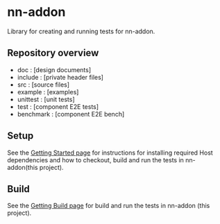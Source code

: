 # nn-addon

Library for creating and running tests for nn-addon.

## Repository overview

- doc :         [design documents]
- include :     [private header files]
- src :         [source files]
- example :     [examples]
- unittest :    [unit tests]
- test :        [component E2E tests]
- benchmark :   [component E2E bench]

## Setup

See the [Getting Started page](doc/SETUP.md) for instructions for installing required Host dependencies and how to checkout, build and run the tests in nn-addon(this project).

## Build

See the [Getting Build page](doc/BUILD.md) for build and run the tests in nn-addon (this project).